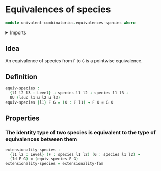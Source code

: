 # Equivalences of species

```agda
module univalent-combinatorics.equivalences-species where
```

<details><summary>Imports</summary>

```agda
open import foundation.contractible-types
open import foundation.dependent-pair-types
open import foundation.equality-dependent-function-types
open import foundation.equivalences
open import foundation.functions
open import foundation.identity-types
open import foundation.univalence
open import foundation.universe-levels
open import univalent-combinatorics.finite-types
open import univalent-combinatorics.species
```

</details>

## Idea

An equivalence of species from `F` to `G` is a pointwise equivalence.

## Definition

```agda
equiv-species :
  {l1 l2 l3 : Level} → species l1 l2 → species l1 l3 →
  UU (lsuc l1 ⊔ l2 ⊔ l3)
equiv-species {l1} F G = (X : 𝔽 l1) → F X ≃ G X
```

## Properties

### The identity type of two species is equivalent to the type of equivalences between them

```agda
extensionality-species :
  {l1 l2 : Level} (F : species l1 l2) (G : species l1 l2) →
  (Id F G) ≃ (equiv-species F G)
extensionality-species = extensionality-fam
```
